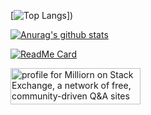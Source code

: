 [![Top Langs](https://github-readme-stats.vercel.app/api/top-langs/?username=milliorn&langs_count=10)])

[![Anurag's github stats](https://github-readme-stats.vercel.app/api?username=milliorn&count_private=true&show_icons=true&include_all_commits=true&line_height=40)](https://github.com/anuraghazra/github-readme-stats)

[![ReadMe Card](https://github-readme-stats.vercel.app/api/pin/?username=milliorn&repo=portfolio)](https://github.com/milliorn/portfolio)

<a href="https://stackexchange.com/users/16587671"><img src="https://stackexchange.com/users/flair/16587671.png" width="208" height="58" alt="profile for Milliorn on Stack Exchange, a network of free, community-driven Q&amp;A sites" title="profile for Milliorn on Stack Exchange, a network of free, community-driven Q&amp;A sites"></a>
